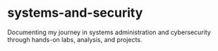 # systems-and-security
Documenting my journey in systems administration and cybersecurity through hands-on labs, analysis, and projects.
